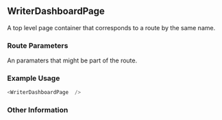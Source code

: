 ## WriterDashboardPage
A top level page container that corresponds to a route by the same name.

### Route Parameters
An paramaters that might be part of the route.

### Example Usage

```js
<WriterDashboardPage  />
```


### Other Information
